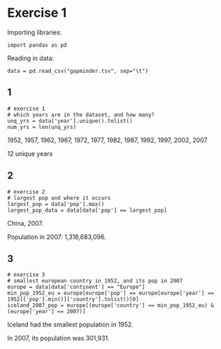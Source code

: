 # Exercise 1

Importing libraries:
```
import pandas as pd
```

Reading in data:
```
data = pd.read_csv("gapminder.tsv", sep="\t")
```

## 1
```
# exercise 1
# which years are in the dataset, and how many?
unq_yrs = data['year'].unique().tolist()
num_yrs = len(unq_yrs)
```
1952, 1957, 1962, 1967, 1972, 1977, 1982, 1987, 1992, 1997, 2002, 2007

12 unique years

## 2
```
# exercise 2
# largest pop and where it occurs
largest_pop = data['pop'].max()
largest_pop_data = data[data['pop'] == largest_pop]
```
China, 2007.  

Population in 2007: 1,318,683,096.

## 3
```
# exercise 3
# smallest european country in 1952, and its pop in 2007
europe = data[data['continent'] == "Europe"]
min_pop_1952_eu = europe[europe['pop'] == europe[europe['year'] == 1952]['pop'].min()]['country'].tolist()[0]
iceland_2007_pop = europe[(europe['country'] == min_pop_1952_eu) & (europe['year'] == 2007)]
```
Iceland had the smallest population in 1952.  

In 2007, its population was 301,931.
